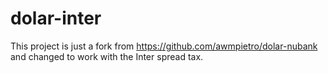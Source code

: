 # dolar-inter
This project is just a fork from https://github.com/awmpietro/dolar-nubank and changed to work with the Inter spread tax.
